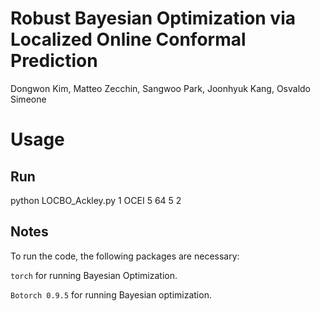 # Robust Bayesian Optimization via Localized Online Conformal Prediction

Dongwon Kim, Matteo Zecchin, Sangwoo Park, Joonhyuk Kang, Osvaldo Simeone

Usage
=====

## Run
python LOCBO_Ackley.py 1 OCEI 5 64 5 2

## Notes
To run the code, the following packages are necessary:

```torch``` for running Bayesian Optimization.

```Botorch 0.9.5``` for running Bayesian optimization.
